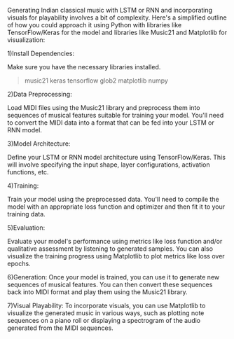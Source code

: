Generating Indian classical music with LSTM or RNN and incorporating visuals for playability involves a bit of complexity. Here's a simplified outline of how you could approach it using Python with libraries like TensorFlow/Keras for the model and libraries like Music21 and Matplotlib for visualization:

1)Install Dependencies:

Make sure you have the necessary libraries installed. 

>music21
>keras
>tensorflow
>glob2
>matplotlib
>numpy

2)Data Preprocessing:

Load MIDI files using the Music21 library and preprocess them into sequences of musical features suitable for training your model. You'll need to convert the MIDI data into a format that can be fed into your LSTM or RNN model.

3)Model Architecture:

Define your LSTM or RNN model architecture using TensorFlow/Keras. This will involve specifying the input shape, layer configurations, activation functions, etc.

4)Training:

Train your model using the preprocessed data. You'll need to compile the model with an appropriate loss function and optimizer and then fit it to your training data.

5)Evaluation:

Evaluate your model's performance using metrics like loss function and/or qualitative assessment by listening to generated samples. You can also visualize the training progress using Matplotlib to plot metrics like loss over epochs.

6)Generation:
Once your model is trained, you can use it to generate new sequences of musical features. You can then convert these sequences back into MIDI format and play them using the Music21 library.

7)Visual Playability:
To incorporate visuals, you can use Matplotlib to visualize the generated music in various ways, such as plotting note sequences on a piano roll or displaying a spectrogram of the audio generated from the MIDI sequences.
